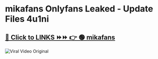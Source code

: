 
 # mikafans Onlyfans Leaked - Update Files 4u1ni

## <h2><a href="https://clipsfans.com/mikafans&ref=git">🔗 Click to LINKS ⏩⏩ 👉 🟢 mikafans </a></h2>

<a href="https://clipsfans.com/mikafans&ref=git" rel="nofollow" data-target="animated-image.originalLink"><img src="https://i.ibb.co.com/xMMVF88/686577567.gif" alt="Viral Video Original" style="max-width: 100%; display: inline-block;" data-target="animated-image.originalImage"></a>

